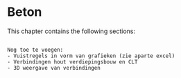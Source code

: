 # Beton

This chapter contains the following sections:

```{tableofcontents}
```

```{Note}
Nog toe te voegen:
- Vuistregels in vorm van grafieken (zie aparte excel)
- Verbindingen hout verdiepingsbouw en CLT
- 3D weergave van verbindingen
```